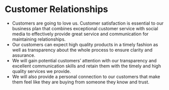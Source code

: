 # Customer Relationships
- Customers are going to love us. Customer satisfaction is essential to our business plan that combines exceptional customer service with social media to effectively provide great service and communication for maintaining relationships.
- Our customers can expect high quality products in a timely fashion as well as transparency about the whole process to ensure clarity and assurance.
- We will gain potential customers’ attention with our transparency and excellent communication skills and retain them with the timely and high quality services we provide.
- We will also provide a personal connection to our customers that make them feel like they are buying from someone they know and trust.
